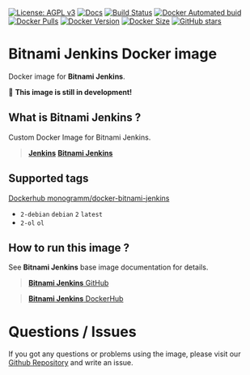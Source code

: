 
[uri_license]: http://www.gnu.org/licenses/agpl.html
[uri_license_image]: https://img.shields.io/badge/License-AGPL%20v3-blue.svg

[![License: AGPL v3][uri_license_image]][uri_license]
[![Docs](https://img.shields.io/badge/Docs-Github%20Pages-blue)](https://monogramm.github.io/bitnami-docker-jenkins/)
[![Build Status](https://travis-ci.org/Monogramm/docker-bitnami-jenkins.svg)](https://travis-ci.org/Monogramm/docker-bitnami-jenkins)
[![Docker Automated buid](https://img.shields.io/docker/cloud/build/monogramm/docker-bitnami-jenkins.svg)](https://hub.docker.com/r/monogramm/docker-bitnami-jenkins/)
[![Docker Pulls](https://img.shields.io/docker/pulls/monogramm/docker-bitnami-jenkins.svg)](https://hub.docker.com/r/monogramm/docker-bitnami-jenkins/)
[![Docker Version](https://images.microbadger.com/badges/version/monogramm/docker-bitnami-jenkins.svg)](https://microbadger.com/images/monogramm/docker-bitnami-jenkins)
[![Docker Size](https://images.microbadger.com/badges/image/monogramm/docker-bitnami-jenkins.svg)](https://microbadger.com/images/monogramm/docker-bitnami-jenkins)
[![GitHub stars](https://img.shields.io/github/stars/Monogramm/docker-bitnami-jenkins?style=social)](https://github.com/Monogramm/docker-bitnami-jenkins)

# **Bitnami Jenkins** Docker image

Docker image for **Bitnami Jenkins**.

:construction: **This image is still in development!**

## What is **Bitnami Jenkins** ?

Custom Docker Image for Bitnami Jenkins.

> [**Jenkins**](https://jenkins.io/)
> [**Bitnami Jenkins**](https://hub.docker.com/r/bitnami/jenkins/)

## Supported tags

[Dockerhub monogramm/docker-bitnami-jenkins](https://hub.docker.com/r/monogramm/docker-bitnami-jenkins/)

* `2-debian` `debian` `2` `latest`
* `2-ol` `ol`

## How to run this image ?

See **Bitnami Jenkins** base image documentation for details.

> [**Bitnami Jenkins** GitHub](https://github.com/bitnami/bitnami-docker-jenkins)

> [**Bitnami Jenkins** DockerHub](https://hub.docker.com/r/bitnami/jenkins/)

# Questions / Issues
If you got any questions or problems using the image, please visit our [Github Repository](https://github.com/Monogramm/docker-bitnami-jenkins) and write an issue.
